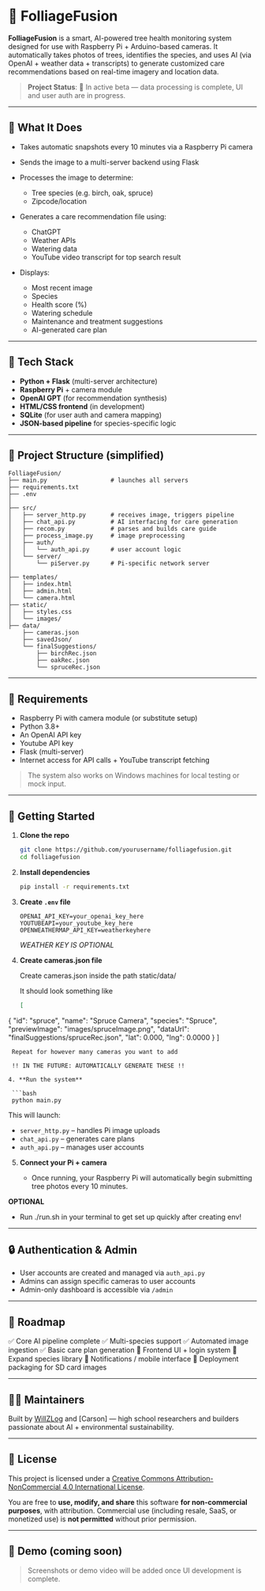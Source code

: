 # 🌿 FolliageFusion

**FolliageFusion** is a smart, AI-powered tree health monitoring system designed for use with Raspberry Pi + Arduino-based cameras. It automatically takes photos of trees, identifies the species, and uses AI (via OpenAI + weather data + transcripts) to generate customized care recommendations based on real-time imagery and location data.

> **Project Status**: 🚧 In active beta — data processing is complete, UI and user auth are in progress.

---

## 📸 What It Does

* Takes automatic snapshots every 10 minutes via a Raspberry Pi camera
* Sends the image to a multi-server backend using Flask
* Processes the image to determine:

  * Tree species (e.g. birch, oak, spruce)
  * Zipcode/location
* Generates a care recommendation file using:

  * ChatGPT
  * Weather APIs
  * Watering data
  * YouTube video transcript for top search result
* Displays:

  * Most recent image
  * Species
  * Health score (%)
  * Watering schedule
  * Maintenance and treatment suggestions
  * AI-generated care plan

---

## 🧠 Tech Stack

* **Python + Flask** (multi-server architecture)
* **Raspberry Pi** + camera module
* **OpenAI GPT** (for recommendation synthesis)
* **HTML/CSS frontend** (in development)
* **SQLite** (for user auth and camera mapping)
* **JSON-based pipeline** for species-specific logic

---

## 📂 Project Structure (simplified)

```
FolliageFusion/
├── main.py                  # launches all servers
├── requirements.txt
├── .env              
│
├── src/
│   ├── server_http.py       # receives image, triggers pipeline
│   ├── chat_api.py          # AI interfacing for care generation
│   ├── recom.py             # parses and builds care guide
│   ├── process_image.py     # image preprocessing
│   ├── auth/
│   │   └── auth_api.py      # user account logic
│   └── server/
│       └── piServer.py      # Pi-specific network server
│
├── templates/
│   ├── index.html
│   ├── admin.html
│   └── camera.html
├── static/
│   ├── styles.css
│   └── images/
├── data/
    ├── cameras.json
    ├── savedJson/
    └── finalSuggestions/
        ├── birchRec.json
        ├── oakRec.json
        └── spruceRec.json
```

---

## 🧪 Requirements

* Raspberry Pi with camera module (or substitute setup)
* Python 3.8+
* An OpenAI API key
* Youtube API key
* Flask (multi-server)
* Internet access for API calls + YouTube transcript fetching

> The system also works on Windows machines for local testing or mock input.

---

## 🚀 Getting Started

1. **Clone the repo**

   ```bash
   git clone https://github.com/yourusername/folliagefusion.git
   cd folliagefusion
   ```

2. **Install dependencies**

   ```bash
   pip install -r requirements.txt
   ```

3. **Create `.env` file**

   ```env
   OPENAI_API_KEY=your_openai_key_here
   YOUTUBEAPI=your_youtube_key_here
   OPENWEATHERMAP_API_KEY=weatherkeyhere
   ```
    *WEATHER KEY IS OPTIONAL*

5. **Create cameras.json file**

   Create cameras.json inside the path static/data/

   It should look something like
   ```json
   [
  {
    "id": "spruce",
    "name": "Spruce Camera",
    "species": "Spruce",
    "previewImage": "images/spruceImage.png",
    "dataUrl": "finalSuggestions/spruceRec.json",
    "lat": 0.000,
    "lng": 0.0000
  }
  ]
  ```
   Repeat for however many cameras you want to add

   !! IN THE FUTURE: AUTOMATICALLY GENERATE THESE !!

4. **Run the system**

   ```bash
   python main.py
   ```

   This will launch:

   * `server_http.py` – handles Pi image uploads
   * `chat_api.py` – generates care plans
   * `auth_api.py` – manages user accounts

5. **Connect your Pi + camera**

   * Once running, your Raspberry Pi will automatically begin submitting tree photos every 10 minutes.

**OPTIONAL**

   * Run ./run.sh in your terminal to get set up quickly after creating env!

---

## 🔒 Authentication & Admin

* User accounts are created and managed via `auth_api.py`
* Admins can assign specific cameras to user accounts
* Admin-only dashboard is accessible via `/admin`

---

## 🚣 Roadmap

✅ Core AI pipeline complete
✅ Multi-species support
✅ Automated image ingestion
✅ Basic care plan generation
🔧 Frontend UI + login system
🔧 Expand species library
🔧 Notifications / mobile interface
🔧 Deployment packaging for SD card images

---

## 🧑‍💻 Maintainers

Built by [WillZLog](https://github.com/WillZLog) and \[Carson] — high school researchers and builders passionate about AI + environmental sustainability.

---

## 📄 License

This project is licensed under a [Creative Commons Attribution-NonCommercial 4.0 International License](https://creativecommons.org/licenses/by-nc/4.0/).

You are free to **use, modify, and share** this software **for non-commercial purposes**, with attribution. Commercial use (including resale, SaaS, or monetized use) is **not permitted** without prior permission.

---

## 📸 Demo (coming soon)

> Screenshots or demo video will be added once UI development is complete.
